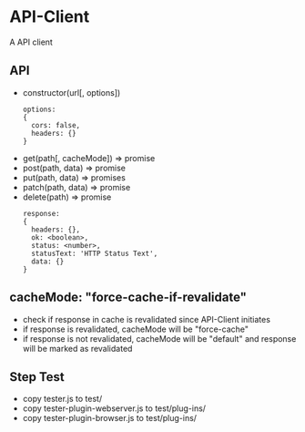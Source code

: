 # API-Client
A API client

## API
- constructor(url[, options])
  ```
  options:
  {
    cors: false,
    headers: {}
  }
  ```
- get(path[, cacheMode]) => promise<response>
- post(path, data) => promise<response>
- put(path, data) => promise<response>s
- patch(path, data) => promise<response>
- delete(path) => promise<response>
  ```
  response:
  {
    headers: {},
    ok: <boolean>,
    status: <number>,
    statusText: 'HTTP Status Text',
    data: {}
  }
  ```

## cacheMode: "force-cache-if-revalidate"
- check if response in cache is revalidated since API-Client initiates
- if response is revalidated, cacheMode will be "force-cache"
- if response is not revalidated, cacheMode will be "default" and response will be marked as revalidated

## Step Test
- copy tester.js to test/
- copy tester-plugin-webserver.js to test/plug-ins/
- copy tester-plugin-browser.js to test/plug-ins/

